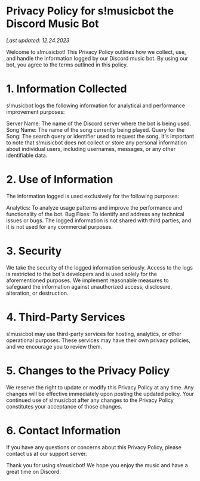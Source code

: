 # Privacy Policy for s!musicbot the Discord Music Bot

*Last updated: 12.24.2023*

Welcome to s!musicbot! This Privacy Policy outlines how we collect, use, and handle the information logged by our Discord music bot. By using our bot, you agree to the terms outlined in this policy.

# 1. Information Collected

s!musicbot logs the following information for analytical and performance improvement purposes:

Server Name: The name of the Discord server where the bot is being used.
Song Name: The name of the song currently being played.
Query for the Song: The search query or identifier used to request the song.
It's important to note that s!musicbot does not collect or store any personal information about individual users, including usernames, messages, or any other identifiable data.

# 2. Use of Information

The information logged is used exclusively for the following purposes:

Analytics: To analyze usage patterns and improve the performance and functionality of the bot.
Bug Fixes: To identify and address any technical issues or bugs.
The logged information is not shared with third parties, and it is not used for any commercial purposes.

# 3. Security

We take the security of the logged information seriously. Access to the logs is restricted to the bot's developers and is used solely for the aforementioned purposes. We implement reasonable measures to safeguard the information against unauthorized access, disclosure, alteration, or destruction.

# 4. Third-Party Services

s!musicbot may use third-party services for hosting, analytics, or other operational purposes. These services may have their own privacy policies, and we encourage you to review them.

# 5. Changes to the Privacy Policy

We reserve the right to update or modify this Privacy Policy at any time. Any changes will be effective immediately upon posting the updated policy. Your continued use of s!musicbot after any changes to the Privacy Policy constitutes your acceptance of those changes.

# 6. Contact Information

If you have any questions or concerns about this Privacy Policy, please contact us at our support server.

Thank you for using s!musicbot! We hope you enjoy the music and have a great time on Discord.
